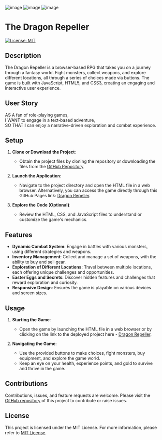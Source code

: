 ![image](https://img.shields.io/badge/JavaScript-323330?style=for-the-badge&logo=javascript&logoColor=F7DF1E)
![image](https://img.shields.io/badge/HTML5-E34F26?style=for-the-badge&logo=html5&logoColor=white)
![image](https://img.shields.io/badge/CSS3-1572B6?style=for-the-badge&logo=css3&logoColor=white)

# The Dragon Repeller

[![License: MIT](https://img.shields.io/badge/License-MIT-yellow.svg)](https://opensource.org/licenses/MIT)

## Description

The Dragon Repeller is a browser-based RPG that takes you on a journey through a fantasy world. Fight monsters, collect weapons, and explore different locations, all through a series of choices made via buttons. The game is built with JavaScript, HTML5, and CSS3, creating an engaging and interactive user experience.

## User Story

AS A fan of role-playing games,  
I WANT to engage in a text-based adventure,  
SO THAT I can enjoy a narrative-driven exploration and combat experience.

## Setup

1. **Clone or Download the Project**:
   - Obtain the project files by cloning the repository or downloading the files from the [GitHub Repository](https://github.com/Pav85/rpg-game).

2. **Launch the Application**:
   - Navigate to the project directory and open the HTML file in a web browser. Alternatively, you can access the game directly through this GitHub Pages link: [Dragon Repeller](https://pav85.github.io/rpg-game/).

3. **Explore the Code (Optional)**:
   - Review the HTML, CSS, and JavaScript files to understand or customize the game's mechanics.

## Features

- **Dynamic Combat System**: Engage in battles with various monsters, using different strategies and weapons.
- **Inventory Management**: Collect and manage a set of weapons, with the ability to buy and sell gear.
- **Exploration of Different Locations**: Travel between multiple locations, each offering unique challenges and opportunities.
- **Easter Eggs and Secrets**: Discover hidden features and challenges that reward exploration and curiosity.
- **Responsive Design**: Ensures the game is playable on various devices and screen sizes.

## Usage

1. **Starting the Game**:
   - Open the game by launching the HTML file in a web browser or by clicking on the link to the deployed project here - [Dragon Repeller](https://pav85.github.io/rpg-game/).

2. **Navigating the Game**:
   - Use the provided buttons to make choices, fight monsters, buy equipment, and explore the game world.
   - Keep an eye on your health, experience points, and gold to survive and thrive in the game.

## Contributions

Contributions, issues, and feature requests are welcome. Please visit the [GitHub repository](https://github.com/Pav85/rpg-game) of this project to contribute or raise issues.

## License

This project is licensed under the MIT License. For more information, please refer to [MIT License](https://opensource.org/licenses/MIT).
